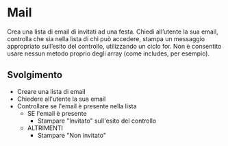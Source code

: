 # Mail

Crea una lista di email di invitati ad una festa.
Chiedi all’utente la sua email, controlla che sia nella lista di chi può accedere, stampa un messaggio appropriato sull’esito del controllo, utilizzando un ciclo for.
Non è consentito usare nessun metodo proprio degli array (come includes, per esempio).

## Svolgimento

- Creare una lista di email
- Chiedere all'utente la sua email
- Controllare se l'email è presente nella lista
   - SE l'email è presente 
      - Stampare "Invitato" sull'esito del controllo
   - ALTRIMENTI 
      - Stampare "Non invitato"